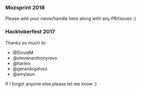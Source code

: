 ### Mozsprint 2018
  Please add your name/handle here along with any PR/Issues :)

### Hacktoberfest 2017
Thanks so much to:
  - @DovidM
  - @stevenanthonyrevo 
  - @harleo
  - @gerardogalvez
  - @amylaun
  
If I forgot anyone else please let me know :)
